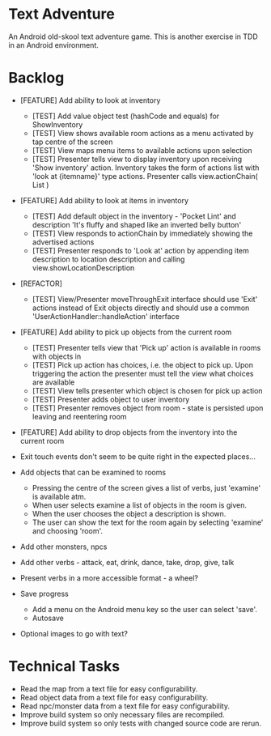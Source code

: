 Text Adventure
==============

An Android old-skool text adventure game. This is another exercise in TDD in an Android environment.

Backlog
=======

- [FEATURE] Add ability to look at inventory
  - [TEST] Add value object test (hashCode and equals) for ShowInventory
  - [TEST] View shows available room actions as a menu activated by tap centre of the screen
  - [TEST] View maps menu items to available actions upon selection
  - [TEST] Presenter tells view to display inventory upon receiving 'Show inventory' action. Inventory takes the form of actions list with 'look at {itemname}' type actions. Presenter calls view.actionChain( List<Action> )
- [FEATURE] Add ability to look at items in inventory
  - [TEST] Add default object in the inventory - 'Pocket Lint' and description 'It's fluffy and shaped like an inverted belly button'
  - [TEST] View responds to actionChain by immediately showing the advertised actions
  - [TEST] Presenter responds to 'Look at' action by appending item description to location description and calling view.showLocationDescription
- [REFACTOR]
  - [TEST] View/Presenter moveThroughExit interface should use 'Exit' actions instead of Exit objects directly and should use a common 'UserActionHandler::handleAction' interface
- [FEATURE] Add ability to pick up objects from the current room
  - [TEST] Presenter tells view that 'Pick up' action is available in rooms with objects in
  - [TEST] Pick up action has choices, i.e. the object to pick up. Upon triggering the action the presenter must tell the view what choices are available
  - [TEST] View tells presenter which object is chosen for pick up action
  - [TEST] Presenter adds object to user inventory
  - [TEST] Presenter removes object from room - state is persisted upon leaving and reentering room
- [FEATURE] Add ability to drop objects from the inventory into the current room

- Exit touch events don't seem to be quite right in the expected places...

- Add objects that can be examined to rooms
  - Pressing the centre of the screen gives a list of verbs, just 'examine' is available atm.
  - When user selects examine a list of objects in the room is given.
  - When the user chooses the object a description is shown.
  - The user can show the text for the room again by selecting 'examine' and choosing 'room'.

- Add other monsters, npcs

- Add other verbs - attack, eat, drink, dance, take, drop, give, talk

- Present verbs in a more accessible format - a wheel?

- Save progress
  - Add a menu on the Android menu key so the user can select 'save'.
  - Autosave

- Optional images to go with text?

Technical Tasks
===============

- Read the map from a text file for easy configurability.
- Read object data from a text file for easy configurability.
- Read npc/monster data from a text file for easy configurability.
- Improve build system so only necessary files are recompiled.
- Improve build system so only tests with changed source code are rerun.

